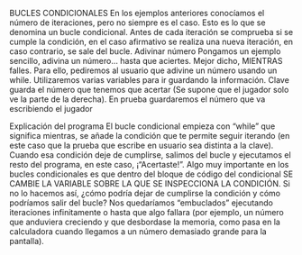 BUCLES CONDICIONALES
En los ejemplos anteriores conocíamos el número de iteraciones, pero no siempre es el caso.
Esto es lo que se denomina un bucle condicional. Antes de cada iteración se comprueba si se cumple la condición, en el caso afirmativo se realiza una nueva iteración, en caso contrario, se sale del bucle.
Adivinar número
Pongamos un ejemplo sencillo, adivina un número... hasta que aciertes. Mejor dicho, MIENTRAS falles. Para ello, pediremos al usuario que adivine un número usando un while. Utilizaremos varias variables para ir guardando la información.
Clave guarda el número que tenemos que acertar (Se supone que el jugador solo ve la parte de la derecha).
En prueba guardaremos el número que va escribiendo el jugador

Explicación del programa
El bucle condicional empieza con “while” que significa mientras, se añade la condición que te permite seguir iterando (en este caso que la prueba que escribe en usuario sea distinta a la clave).
Cuando esa condición deje de cumplirse, salimos del bucle y ejecutamos el resto del programa, en este caso, ¡“Acertaste!”.
Algo muy importante en los bucles condicionales es que dentro del bloque de código del condicional SE CAMBIE LA VARIABLE SOBRE LA QUE SE INSPECCIONA LA CONDICIÓN. Si no lo hacemos así, ¿cómo podría dejar de cumplirse la condición y cómo podríamos salir del bucle? Nos quedaríamos “embuclados” ejecutando iteraciones infinitamente o hasta que algo fallara (por ejemplo, un número que anduviera creciendo y que desbordase la memoria, como pasa en la calculadora cuando llegamos a un número demasiado grande para la pantalla).